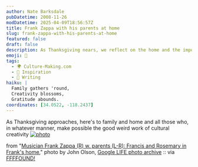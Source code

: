 ```yaml
---
author: Nate Barksdale
pubDatetime: 2008-11-26
modDatetime: 2025-04-09T18:56:57Z
title: Frank Zappa with his parents at home
slug: frank-zappa-with-his-parents-at-home
featured: false
draft: false
description: As Thanksgiving nears, we reflect on the home and the importance of those who inspire our creative journeys.
emoji: 🦃
tags:
  - 🌍 Culture-Making.com
  - 🌟 Inspiration
  - 📝 Writing
haiku: |
  Family gathers 'round,  
  Creativity blossoms,  
  Gratitude abounds.
coordinates: [34.0522, -118.2437]
---
```


As Thanksgiving approaches, here's to family and home and all those who, in whatever manner, make possible the good weird work of cultural creativity
[![photo](http://culture-making.com/media/c.jpg)](http://images.google.com/hosted/life/l?q=zappa+source:life&imgurl=ff002c907b64a1ff)

from "[Musician Frank Zappa (R) w. parents (L-R): Francis and Rosemary in Frank's home](https://www.google.com/search?q=%22Musician%20Frank%20Zappa%20%28R%29%20w.%20parents%20%28L-R%29%3A%20Francis%20and%20Rosemary%20in%20Frank%27s%20home%22%20images.google.com)," photo by John Olson, [Google LIFE photo archive](https://www.google.com/search?q=%22Google%20LIFE%20photo%20archive%22%20images.google.com) :: via [FFFFOUND!](https://www.google.com/search?q=%22FFFFOUND%21%22%20ffffound.com)
